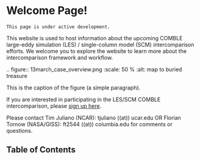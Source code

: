 Welcome Page!
===================================

```{note}
This page is under active development.
```

This website is used to host information about the upcoming COMBLE large-eddy simulation (LES) / single-column model (SCM) intercomparison efforts. We welcome you to explore the website to learn more about the intercomparison framework and workflow.

.. figure:: 13march_case_overview.png
   :scale: 50 %
   :alt: map to buried treasure

   This is the caption of the figure (a simple paragraph).

If you are interested in participating in the LES/SCM COMBLE intercomparison, please [sign up here](https://docs.google.com/spreadsheets/d/1h0BDDCCJTfIsdvHHNFyA17bpsNAL7405GG69IkC8qJs/edit?usp=sharing).

Please contact Tim Juliano (NCAR): tjuliano ((at)) ucar.edu OR Florian Tornow (NASA/GISS): ft2544 ((at)) columbia.edu for comments or questions.

## Table of Contents

```{tableofcontents}
```
  
